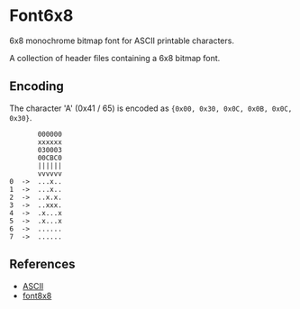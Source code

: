 # Font6x8

6x8 monochrome bitmap font for ASCII printable characters.

A collection of header files containing a 6x8 bitmap font.

## Encoding

The character 'A' (0x41 / 65) is encoded as `{0x00, 0x30, 0x0C, 0x0B, 0x0C, 0x30}`.

```text
       000000
       xxxxxx
       030003
       00CBC0
       ||||||
       vvvvvv
0  ->  ...x..
1  ->  ...x..
2  ->  ..x.x.
3  ->  ..xxx.
4  ->  .x...x
5  ->  .x...x
6  ->  ......
7  ->  ......
```

## References

- [ASCII](https://en.wikipedia.org/wiki/ASCII)
- [font8x8](https://github.com/dhepper/font8x8)
